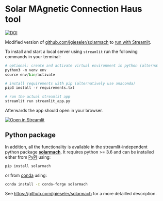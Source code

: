 # Solar MAgnetic Connection Haus tool

[![DOI](https://zenodo.org/badge/374606976.svg)](https://zenodo.org/badge/latestdoi/374606976)

Modified version of [github.com/jgieseler/solarmach](https://github.com/jgieseler/solarmach) to [run with Streamlit](https://solar-mach.github.io).

To install and start a local server using `streamlit` run the following commands in your terminal:

```python
# optional: create and activate virtual environment in python (alternatively use anaconda)
python3 -m venv env
source env/bin/activate

# install requirements with pip (alternatively use anaconda)
pip3 install -r requirements.txt

# run the actual streamlit app
streamlit run streamlit_app.py 
```

Afterwards the app should open in your browser.

[![Open in Streamlit](https://static.streamlit.io/badges/streamlit_badge_black_white.svg)](https://solar-mach.github.io)


## Python package

In addition, all the functionality is available in the streamlit-independent python package [**solarmach**](https://github.com/jgieseler/solarmach). It requires python >= 3.6 and can be installed either from [PyPI](https://pypi.org/project/solarmach/) using:

``` bash
pip install solarmach
```
    
or from [conda](https://anaconda.org/conda-forge/solarmach/) using:

``` bash
conda install -c conda-forge solarmach
```

See https://github.com/jgieseler/solarmach for a more detailled description.
